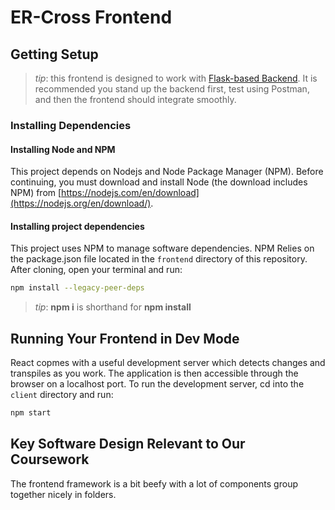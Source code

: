 # ER-Cross Frontend

## Getting Setup

> _tip_: this frontend is designed to work with [Flask-based Backend](../backend). It is recommended you stand up the backend first, test using Postman, and then the frontend should integrate smoothly.

### Installing Dependencies

#### Installing Node and NPM

This project depends on Nodejs and Node Package Manager (NPM). Before continuing, you must download and install Node (the download includes NPM) from [https://nodejs.com/en/download](https://nodejs.org/en/download/).

#### Installing project dependencies

This project uses NPM to manage software dependencies. NPM Relies on the package.json file located in the `frontend` directory of this repository. After cloning, open your terminal and run:

```bash
npm install --legacy-peer-deps
```

> _tip_: **npm i** is shorthand for **npm install**

## Running Your Frontend in Dev Mode

React copmes with a useful development server which detects changes and transpiles as you work. The application is then accessible through the browser on a localhost port. To run the development server, cd into the `client` directory and run:

```bash
npm start
```

## Key Software Design Relevant to Our Coursework

The frontend framework is a bit beefy with a lot of components group together nicely in folders.
